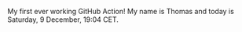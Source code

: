 My first ever working GitHub Action!
My name is Thomas and today is Saturday, 9 December, 19:04 CET. 
